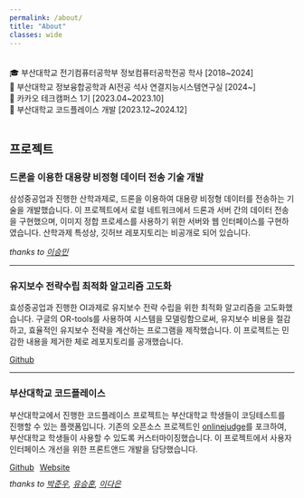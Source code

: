 ```yaml
---
permalink: /about/
title: "About"
classes: wide
---
```


<div style="display: flex; align-items: center; margin: 20px 0;">
<div>
    <ul style="list-style-type: none; padding-left: 0;">
      <li>🎓 부산대학교 전기컴퓨터공학부 정보컴퓨터공학전공 학사 [2018~2024]</li>
      <li>📄 부산대학교 정보융합공학과 AI전공 석사 연결지능시스템연구실 [2024~]</li>
      <li>🍪 카카오 테크캠퍼스 1기 [2023.04~2023.10]</li>
      <li>💼 부산대학교 코드플레이스 개발 [2023.12~2024.12]</li>
    </ul>
  </div>
</div>

## 프로젝트

### 드론을 이용한 대용량 비정형 데이터 전송 기술 개발

삼성중공업과 진행한 산학과제로, 드론을 이용하여 대용량 비정형 데이터를 전송하는 기술을 개발했습니다. 이 프로젝트에서 로컬 네트워크에서 드론과 서버 간의 데이터 전송을 구현했으며, 이미지 정합 프로세스를 사용하기 위한 서버와 웹 인터페이스를 구현하였습니다. 산학과제 특성상, 깃허브 레포지토리는 비공개로 되어 있습니다.

<div style="margin-top: 10px; font-style: italic;">
  thanks to <a href="https://github.com/Joomen">이승민</a>
</div>

---

### 유지보수 전략수립 최적화 알고리즘 고도화

효성중공업과 진행한 OI과제로 유지보수 전략 수립을 위한 최적화 알고리즘을 고도화했습니다. 구글의 OR-tools를 사용하여 시스템을 모델링함으로써, 유지보수 비용을 절감하고, 효율적인 유지보수 전략을 계산하는 프로그램을 제작했습니다. 이 프로젝트는 민감한 내용을 제거한 체로 레포지토리를 공개했습니다.

<div style="display: flex; gap: 10px; margin-top: 10px;">
  <a href="https://github.com/minmunui/optimizer_product">Github</a>
</div>

---

### 부산대학교 코드플레이스

부산대학교에서 진행한 코드플레이스 프로젝트는 부산대학교 학생들이 코딩테스트를 진행할 수 있는 플랫폼입니다. 기존의 오픈소스 프로젝트인 [onlinejudge](https://github.com/QingdaoU/OnlineJudge)를 포크하여, 부산대학교 학생들이 사용할 수 있도록 커스터마이징했습니다. 이 프로젝트에서 사용자 인터페이스 개선을 위한 프론트앤드 개발을 담당했습니다.

<div style="display: flex; gap: 10px; margin-top: 10px;">
  <a href="https://github.com/pnu-code-place/code-place">Github</a>
  <a href="https://code.pusan.ac.kr/">Website</a>
</div>

<div style="margin-top: 10px; font-style: italic;">
  thanks to 
  <a href="https://github.com/Boksam">박준우</a>, 
  <a href="https://github.com/hunsy9">유승훈</a>, 
  <a href="https://github.com/llddang">이다은</a>
</div>
